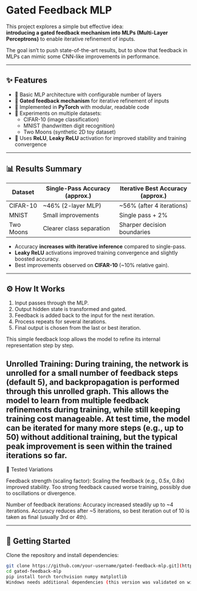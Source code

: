 # Gated Feedback MLP

This project explores a simple but effective idea:  
**introducing a gated feedback mechanism into MLPs (Multi-Layer Perceptrons)** to enable iterative refinement of inputs.  

The goal isn’t to push state-of-the-art results, but to show that feedback in MLPs can mimic some CNN-like improvements in performance.

---

## ✨ Features
- 🔹 Basic MLP architecture with configurable number of layers  
- 🔹 **Gated feedback mechanism** for iterative refinement of inputs  
- 🔹 Implemented in **PyTorch** with modular, readable code  
- 🔹 Experiments on multiple datasets:
  - CIFAR-10 (image classification)
  - MNIST (handwritten digit recognition)
  - Two Moons (synthetic 2D toy dataset)  
- 🔹 Uses **ReLU**, **Leaky ReLU** activation for improved stability and training convergence  

---

## 📊 Results Summary

| Dataset    | Single-Pass Accuracy (approx.) | Iterative Best Accuracy (approx.) |
|------------|--------------------------------|-----------------------------------|
| CIFAR-10   | ~46% (2-layer MLP)             | ~56% (after 4 iterations)         |
| MNIST      | Small improvements             | Single pass + 2%                  |
| Two Moons  | Clearer class separation       | Sharper decision boundaries       |

- Accuracy **increases with iterative inference** compared to single-pass.  
- **Leaky ReLU** activations improved training convergence and slightly boosted accuracy.  
- Best improvements observed on **CIFAR-10** (~10% relative gain).  

---

## ⚙️ How It Works
1. Input passes through the MLP.  
2. Output hidden state is transformed and gated.  
3. Feedback is added back to the input for the next iteration.  
4. Process repeats for several iterations.  
5. Final output is chosen from the last or best iteration.  

This simple feedback loop allows the model to refine its internal representation step by step.  


Unrolled Training:
During training, the network is unrolled for a small number of feedback steps (default 5), and backpropagation is performed through this unrolled graph. This allows the model to learn from multiple feedback refinements during training, while still keeping training cost manageable. At test time, the model can be iterated for many more steps (e.g., up to 50) without additional training, but the typical peak improvement is seen within the trained iterations so far.
---
🔧 Tested Variations

Feedback strength (scaling factor):
Scaling the feedback (e.g., 0.5x, 0.8x) improved stability.
Too strong feedback caused worse training, possibly due to oscillations or divergence.

Number of feedback iterations:
Accuracy increased steadily up to ~4 iterations.
Accuracy reduces after ~5 iterations, so best iteration out of 10 is taken as final (usually 3rd or 4th).

---
## 🚀 Getting Started

Clone the repository and install dependencies:

```bash
git clone https://github.com/your-username/gated-feedback-mlp.git](https://github.com/Markiv9999/Gated-Feedback-MLP-Iterative-Refinement-on-CIFAR-10/
cd gated-feedback-mlp
pip install torch torchvision numpy matplotlib
Windows needs additional dependencies (this version was validated on windows cause my linux system is not with me right now)

